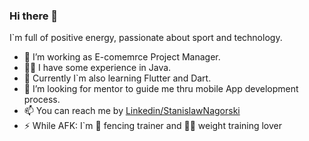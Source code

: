 ### Hi there 👋

I`m full of positive energy, passionate about sport and technology.

- 🔭 I’m working as E-comemrce Project Manager.
- 👨‍💻 I have some experience in Java.
- 🌱 Currently I`m also learning Flutter and Dart.
- 🤔 I’m looking for mentor to guide me thru mobile App development process.
- 📫 You can reach me by [Linkedin/StanislawNagorski](https://www.linkedin.com/in/stanislawnagorski/)
- ⚡ While AFK: I`m 🤺 fencing trainer and 🏋️‍♂️ weight training lover



<!--
**StanislawNagorski/StanislawNagorski** is a ✨ _special_ ✨ repository because its `README.md` (this file) appears on your GitHub profile.

Here are some ideas to get you started:

- 🔭 I’m currently working on ...
- 🌱 I’m currently learning ...
- 👯 I’m looking to collaborate on ...
- 🤔 I’m looking for help with ...
- 💬 Ask me about ...
- 📫 How to reach me: ...
- 😄 Pronouns: ...
- ⚡ Fun fact: ...
-->
